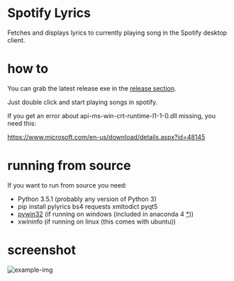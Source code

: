 # Spotify Lyrics
Fetches and displays lyrics to currently playing song in the Spotify desktop client.

# how to
You can grab the latest release exe in the [release section](https://github.com/fr31/spotifylyrics/releases).

Just double click and start playing songs in spotify. 

If you get an error about api-ms-win-crt-runtime-l1-1-0.dll missing, you need this:

https://www.microsoft.com/en-us/download/details.aspx?id=48145

# running from source
If you want to run from source you need:

* Python 3.5.1 (probably any version of Python 3)
* pip install pylyrics bs4 requests xmltodict pyqt5
* [pywin32](https://sourceforge.net/projects/pywin32/) (if running on windows (included in anaconda 4 [*](https://github.com/fr31/spotifylyrics/issues/5)))
* xwininfo (if running on linux (this comes with ubuntu))

# screenshot
![example-img](http://i.imgur.com/yp0x7s5.png)

